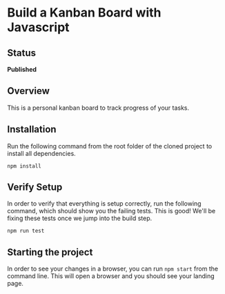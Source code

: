 # Build a Kanban Board with Javascript

## Status

**Published**

## Overview

This is a personal kanban board to track progress of your tasks.

## Installation

Run the following command from the root folder of the cloned project to install all dependencies.

`npm install`

## Verify Setup

In order to verify that everything is setup correctly, run the following command, which should show you the failing tests. This is good! We'll be fixing these tests once we jump into the build step.

`npm run test`

## Starting the project

In order to see your changes in a browser, you can run `npm start` from the command line. This will open a browser and you should see your landing page.
